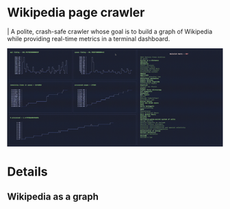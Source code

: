 # Wikipedia page crawler

| A polite, crash-safe crawler whose goal is to build a graph of Wikipedia while providing real-time metrics in a terminal dashboard.

![dashboard gif](./dashboard.gif)

# Details

## Wikipedia as a graph
